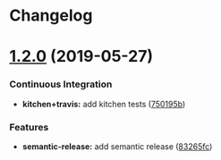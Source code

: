 # Changelog

# [1.2.0](https://github.com/myii/locale-formula/compare/v1.1.0...v1.2.0) (2019-05-27)


### Continuous Integration

* **kitchen+travis:** add kitchen tests ([750195b](https://github.com/myii/locale-formula/commit/750195b))


### Features

* **semantic-release:** add semantic release ([83265fc](https://github.com/myii/locale-formula/commit/83265fc))
